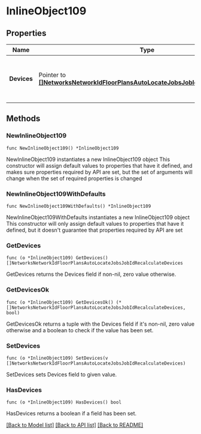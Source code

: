 # InlineObject109

## Properties

Name | Type | Description | Notes
------------ | ------------- | ------------- | -------------
**Devices** | Pointer to [**[]NetworksNetworkIdFloorPlansAutoLocateJobsJobIdRecalculateDevices**](NetworksNetworkIdFloorPlansAutoLocateJobsJobIdRecalculateDevices.md) | The list of devices to update anchor positions for | [optional] 

## Methods

### NewInlineObject109

`func NewInlineObject109() *InlineObject109`

NewInlineObject109 instantiates a new InlineObject109 object
This constructor will assign default values to properties that have it defined,
and makes sure properties required by API are set, but the set of arguments
will change when the set of required properties is changed

### NewInlineObject109WithDefaults

`func NewInlineObject109WithDefaults() *InlineObject109`

NewInlineObject109WithDefaults instantiates a new InlineObject109 object
This constructor will only assign default values to properties that have it defined,
but it doesn't guarantee that properties required by API are set

### GetDevices

`func (o *InlineObject109) GetDevices() []NetworksNetworkIdFloorPlansAutoLocateJobsJobIdRecalculateDevices`

GetDevices returns the Devices field if non-nil, zero value otherwise.

### GetDevicesOk

`func (o *InlineObject109) GetDevicesOk() (*[]NetworksNetworkIdFloorPlansAutoLocateJobsJobIdRecalculateDevices, bool)`

GetDevicesOk returns a tuple with the Devices field if it's non-nil, zero value otherwise
and a boolean to check if the value has been set.

### SetDevices

`func (o *InlineObject109) SetDevices(v []NetworksNetworkIdFloorPlansAutoLocateJobsJobIdRecalculateDevices)`

SetDevices sets Devices field to given value.

### HasDevices

`func (o *InlineObject109) HasDevices() bool`

HasDevices returns a boolean if a field has been set.


[[Back to Model list]](../README.md#documentation-for-models) [[Back to API list]](../README.md#documentation-for-api-endpoints) [[Back to README]](../README.md)


